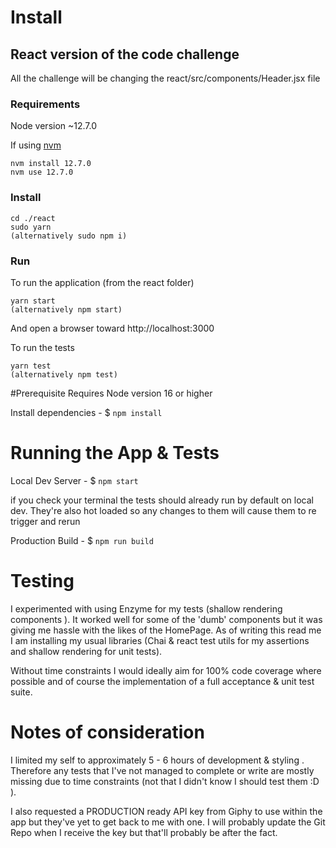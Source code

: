 # Install

## React version of the code challenge

All the challenge will be changing the react/src/components/Header.jsx file

### Requirements

Node version ~12.7.0

If using [nvm](https://www.sitepoint.com/quick-tip-multiple-versions-node-nvm/)

```
nvm install 12.7.0
nvm use 12.7.0
```

### Install

```
cd ./react
sudo yarn
(alternatively sudo npm i)
```

### Run

To run the application (from the react folder)

```
yarn start
(alternatively npm start)
```

And open a browser toward http://localhost:3000

To run the tests

```
yarn test
(alternatively npm test)
```

#Prerequisite
Requires Node version 16 or higher

Install dependencies - $ `npm install`

# Running the App & Tests
Local Dev Server - $ `npm start`

if you check your terminal the tests should already run by default on local dev. They're also hot loaded so any changes to them will cause them to re trigger and rerun

Production Build - $ `npm run build`

# Testing

I experimented with using Enzyme for my tests (shallow rendering components ). It worked well for some of the 'dumb' components but it was giving me hassle with the likes of the HomePage. As of writing this read me I am installing my usual libraries (Chai & react test utils for my assertions and shallow rendering for unit tests).

Without time constraints I would ideally aim for 100% code coverage where possible and of course the implementation of a full acceptance & unit test suite.  

# Notes of consideration
I limited my self to approximately 5 - 6 hours of development & styling .
Therefore any tests that I've not managed to complete or write are mostly missing due to time constraints (not that I didn't know I should test them :D ).

I also requested a PRODUCTION ready API key from Giphy to use within the app but they've yet to get back to me with one. I will probably update the Git Repo when I receive the key but that'll probably be after the fact.
